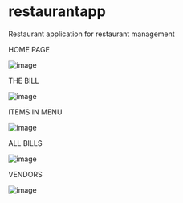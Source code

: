# restaurantapp
Restaurant application for restaurant management

HOME PAGE

![image](https://github.com/jpstephen/restaurantapp/assets/68309401/70f1dea7-0620-4ce5-a0da-4ce69607abfb)


THE BILL

![image](https://github.com/jpstephen/restaurantapp/assets/68309401/962ee1e5-a1be-43c5-b149-f387f7c9ec13)


ITEMS IN MENU

![image](https://github.com/jpstephen/restaurantapp/assets/68309401/cafa7938-3f3f-43d3-a837-ffe41bf9ae90)


ALL BILLS

![image](https://github.com/jpstephen/restaurantapp/assets/68309401/f656da65-2bc3-4db2-a84f-15f21d47006d)


VENDORS

![image](https://github.com/jpstephen/restaurantapp/assets/68309401/c39dc52e-37ba-4986-b472-9395ed208714)

